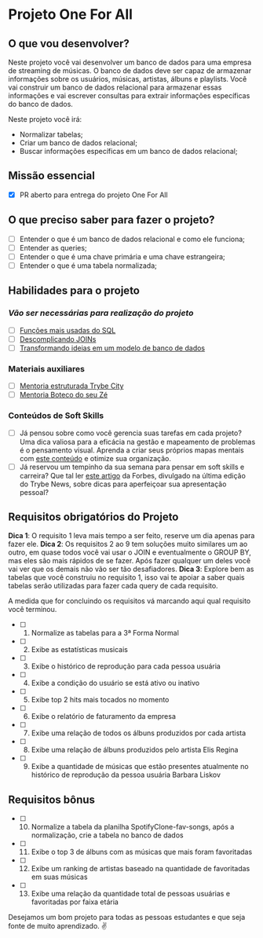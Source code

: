 # Projeto One For All

## O que vou desenvolver?

Neste projeto você vai desenvolver um banco de dados para uma empresa de streaming de músicas. O banco de dados deve ser capaz de armazenar informações sobre os usuários, músicas, artistas, álbuns e playlists. Você vai construir um banco de dados relacional para armazenar essas informações e vai escrever consultas para extrair informações específicas do banco de dados.

Neste projeto você irá:

- Normalizar tabelas;
- Criar um banco de dados relacional;
- Buscar informações específicas em um banco de dados relacional;

## Missão essencial

- [X] PR aberto para entrega do projeto One For All

## O que preciso saber para fazer o projeto?

- [ ] Entender o que é um banco de dados relacional e como ele funciona;
- [ ] Entender as queries;
- [ ] Entender o que é uma chave primária e uma chave estrangeira;
- [ ] Entender o que é uma tabela normalizada;

## Habilidades para o projeto

### _Vão ser necessárias para realização do projeto_

- [ ] [Funções mais usadas do SQL](https://app.betrybe.com/learn/course/5e938f69-6e32-43b3-9685-c936530fd326/module/94d0e996-1827-4fbc-bc24-c99fb592925b/section/a10ee6b2-77b9-493f-ab76-a8f9822c5608/day/6ead052e-46e3-4d96-a207-873325293189/lesson/a5480a5e-96b0-4728-a238-d0b5f513ed26)
- [ ] [Descomplicando JOINs](https://app.betrybe.com/learn/course/5e938f69-6e32-43b3-9685-c936530fd326/module/94d0e996-1827-4fbc-bc24-c99fb592925b/section/a10ee6b2-77b9-493f-ab76-a8f9822c5608/day/783f9e5d-06b1-485e-9268-7df42aa26324/lesson/a2e57822-822a-45ab-a5ce-2d64c417de76)
- [ ] [Transformando ideias em um modelo de banco de dados](https://app.betrybe.com/learn/course/5e938f69-6e32-43b3-9685-c936530fd326/module/94d0e996-1827-4fbc-bc24-c99fb592925b/section/a10ee6b2-77b9-493f-ab76-a8f9822c5608/day/c04b45a4-0412-45ee-b2a9-de3d923a4ded/lesson/7f07a687-f50b-42e9-bab4-1bde21ad9207)

### Materiais auxiliares

- [ ] [Mentoria estruturada Trybe City](https://app.betrybe.com/learn/course/5e938f69-6e32-43b3-9685-c936530fd326/live-lectures/1ad46538-81ac-40b9-8a16-1fa50743c6cf/recording/23c24539-f430-48f6-aae3-78dbd0b61e49)
- [ ] [Mentoria Boteco do seu Zé](https://app.betrybe.com/learn/course/5e938f69-6e32-43b3-9685-c936530fd326/live-lectures/1ad46538-81ac-40b9-8a16-1fa50743c6cf/recording/58a54895-ac8c-4683-a1b9-b316a405ed9d)

### Conteúdos de Soft Skills

- [ ] Já pensou sobre como você gerencia suas tarefas em cada projeto? Uma dica valiosa para a eficácia na gestão e mapeamento de problemas é o pensamento visual. Aprenda a criar seus próprios mapas mentais com [este conteúdo](https://app.betrybe.com/learn/course/5e938f69-6e32-43b3-9685-c936530fd326/module/2e0692c9-e226-4e95-860a-b4cad80e3c3c/section/095ce2ea-142a-4408-9fb4-70f93a234914/day/e1317f33-1b4a-4ae8-8e61-b808909f74ed/lesson/e64c7b8f-be53-453e-bdb5-c400d9f66f74) e otimize sua organização.
- [ ] Já reservou um tempinho da sua semana para pensar em soft skills e carreira? Que tal ler [este artigo](https://forbes.com.br/carreira/2023/05/5-passos-para-construir-e-aperfeicoar-seu-elevator-pitch/?utm_campaign=AP_Newsletter&utm_medium=email&_hsmi=261064564&_hsenc=p2ANqtz-_YmF_g7wNSS9-gRcNaAQzu4vw3Vut74ZdskdqMrK7W3PmKnAk4dm2gtsGUzSgew7OgowK4X_iYDXpVZmwv8s3AJYBtPQ&utm_content=261064564&utm_source=hs_email#foto1) da Forbes, divulgado na última edição do Trybe News, sobre dicas para aperfeiçoar sua apresentação pessoal?

## Requisitos obrigatórios do Projeto

**Dica 1**: O requisito 1 leva mais tempo a ser feito, reserve um dia apenas para fazer ele.
**Dica 2**: Os requisitos 2 ao 9 tem soluções muito similares um ao outro, em quase todos você vai usar o JOIN e eventualmente o GROUP BY, mas eles são mais rápidos de se fazer. Após fazer qualquer um deles você vai ver que os demais não vão ser tão desafiadores.
**Dica 3**: Explore bem as tabelas que você construiu no requisito 1, isso vai te apoiar a saber quais tabelas serão utilizadas para fazer cada query de cada requisito.

A medida que for concluindo os requisitos vá marcando aqui qual requisito você terminou.

- [ ] 1. Normalize as tabelas para a 3ª Forma Normal
- [ ] 2. Exibe as estatísticas musicais
- [ ] 3. Exibe o histórico de reprodução para cada pessoa usuária
- [ ] 4. Exibe a condição do usuário se está ativo ou inativo
- [ ] 5. Exibe top 2 hits mais tocados no momento
- [ ] 6. Exibe o relatório de faturamento da empresa
- [ ] 7. Exibe uma relação de todos os álbuns produzidos por cada artista
- [ ] 8. Exibe uma relação de álbuns produzidos pelo artista Elis Regina
- [ ] 9. Exibe a quantidade de músicas que estão presentes atualmente no histórico de reprodução da pessoa usuária Barbara Liskov

## Requisitos bônus

- [ ] 10. Normalize a tabela da planilha SpotifyClone-fav-songs, após a normalização, crie a tabela no banco de dados
- [ ] 11. Exibe o top 3 de álbuns com as músicas que mais foram favoritadas
- [ ] 12. Exibe um ranking de artistas baseado na quantidade de favoritadas em suas músicas
- [ ] 13. Exibe uma relação da quantidade total de pessoas usuárias e favoritadas por faixa etária

Desejamos um bom projeto para todas as pessoas estudantes e que seja fonte de muito aprendizado. ✌️
